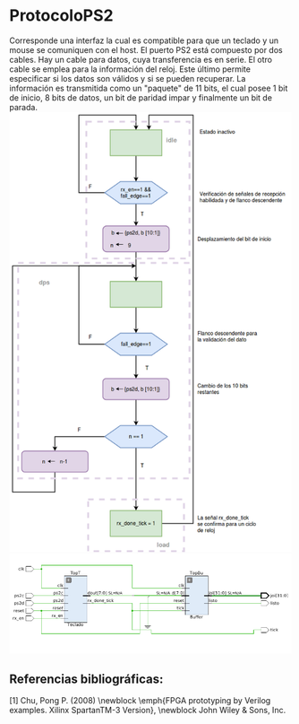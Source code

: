 # ProtocoloPS2
Corresponde una interfaz la cual es compatible para que un teclado y un mouse se comuniquen con el host. El puerto PS2 está compuesto por  dos cables. Hay un cable  para datos, cuya transferencia es en serie. El otro cable se emplea para la información del reloj. Este último permite especificar si los datos son válidos y si se pueden recuperar. La información es transmitida como un "paquete" de 11 bits, el cual posee 1 bit de inicio, 8 bits de datos, un bit de paridad impar y finalmente un bit de parada.
![FSM](https://github.com/MIVR1296/ProtocoloPS2/blob/master/Diagramas/FSM_PS2.png)
![Módulo PS2 con Buffer](https://github.com/MIVR1296/ProtocoloPS2/blob/master/Diagramas/TOP.png)
## Referencias bibliográficas:
[1]  Chu, Pong P. (2008)
\newblock \emph{FPGA prototyping by Verilog examples. Xilinx SpartanTM-3 Version},
\newblock John Wiley \& Sons, Inc.

